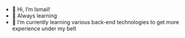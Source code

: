 - 👋 Hi, I’m Ismail!
- 👀 Always learning
- 🌱 I’m currently learning various back-end technologies to get more experience under my belt

<!---
ieabbas/ieabbas is a ✨ special ✨ repository because its `README.md` (this file) appears on your GitHub profile.
You can click the Preview link to take a look at your changes.
--->
